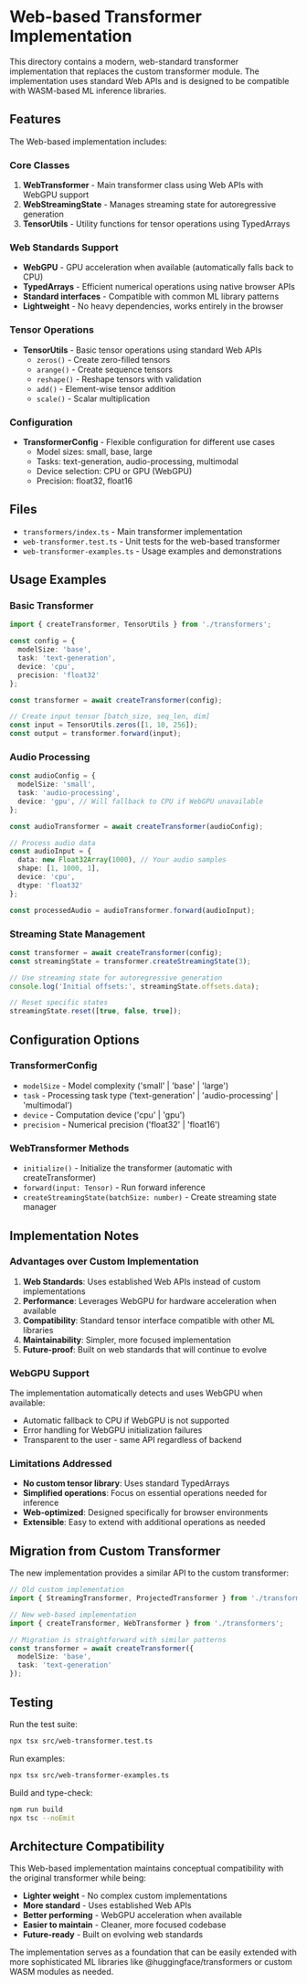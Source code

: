 # Web-based Transformer Implementation

This directory contains a modern, web-standard transformer implementation that replaces the custom transformer module. The implementation uses standard Web APIs and is designed to be compatible with WASM-based ML inference libraries.

## Features

The Web-based implementation includes:

### Core Classes

1. **WebTransformer** - Main transformer class using Web APIs with WebGPU support
2. **WebStreamingState** - Manages streaming state for autoregressive generation
3. **TensorUtils** - Utility functions for tensor operations using TypedArrays

### Web Standards Support

- **WebGPU** - GPU acceleration when available (automatically falls back to CPU)
- **TypedArrays** - Efficient numerical operations using native browser APIs
- **Standard interfaces** - Compatible with common ML library patterns
- **Lightweight** - No heavy dependencies, works entirely in the browser

### Tensor Operations

- **TensorUtils** - Basic tensor operations using standard Web APIs
  - `zeros()` - Create zero-filled tensors
  - `arange()` - Create sequence tensors
  - `reshape()` - Reshape tensors with validation
  - `add()` - Element-wise tensor addition
  - `scale()` - Scalar multiplication

### Configuration

- **TransformerConfig** - Flexible configuration for different use cases
  - Model sizes: small, base, large
  - Tasks: text-generation, audio-processing, multimodal
  - Device selection: CPU or GPU (WebGPU)
  - Precision: float32, float16

## Files

- `transformers/index.ts` - Main transformer implementation
- `web-transformer.test.ts` - Unit tests for the web-based transformer
- `web-transformer-examples.ts` - Usage examples and demonstrations

## Usage Examples

### Basic Transformer

```typescript
import { createTransformer, TensorUtils } from './transformers';

const config = {
  modelSize: 'base',
  task: 'text-generation',
  device: 'cpu',
  precision: 'float32'
};

const transformer = await createTransformer(config);

// Create input tensor [batch_size, seq_len, dim]
const input = TensorUtils.zeros([1, 10, 256]);
const output = transformer.forward(input);
```

### Audio Processing

```typescript
const audioConfig = {
  modelSize: 'small',
  task: 'audio-processing',
  device: 'gpu', // Will fallback to CPU if WebGPU unavailable
};

const audioTransformer = await createTransformer(audioConfig);

// Process audio data
const audioInput = {
  data: new Float32Array(1000), // Your audio samples
  shape: [1, 1000, 1],
  device: 'cpu',
  dtype: 'float32'
};

const processedAudio = audioTransformer.forward(audioInput);
```

### Streaming State Management

```typescript
const transformer = await createTransformer(config);
const streamingState = transformer.createStreamingState(3);

// Use streaming state for autoregressive generation
console.log('Initial offsets:', streamingState.offsets.data);

// Reset specific states
streamingState.reset([true, false, true]);
```

## Configuration Options

### TransformerConfig

- `modelSize` - Model complexity ('small' | 'base' | 'large')
- `task` - Processing task type ('text-generation' | 'audio-processing' | 'multimodal')
- `device` - Computation device ('cpu' | 'gpu')
- `precision` - Numerical precision ('float32' | 'float16')

### WebTransformer Methods

- `initialize()` - Initialize the transformer (automatic with createTransformer)
- `forward(input: Tensor)` - Run forward inference
- `createStreamingState(batchSize: number)` - Create streaming state manager

## Implementation Notes

### Advantages over Custom Implementation

1. **Web Standards**: Uses established Web APIs instead of custom implementations
2. **Performance**: Leverages WebGPU for hardware acceleration when available
3. **Compatibility**: Standard tensor interface compatible with other ML libraries
4. **Maintainability**: Simpler, more focused implementation
5. **Future-proof**: Built on web standards that will continue to evolve

### WebGPU Support

The implementation automatically detects and uses WebGPU when available:
- Automatic fallback to CPU if WebGPU is not supported
- Error handling for WebGPU initialization failures
- Transparent to the user - same API regardless of backend

### Limitations Addressed

- **No custom tensor library**: Uses standard TypedArrays
- **Simplified operations**: Focus on essential operations needed for inference
- **Web-optimized**: Designed specifically for browser environments
- **Extensible**: Easy to extend with additional operations as needed

## Migration from Custom Transformer

The new implementation provides a similar API to the custom transformer:

```typescript
// Old custom implementation
import { StreamingTransformer, ProjectedTransformer } from './transformer';

// New web-based implementation
import { createTransformer, WebTransformer } from './transformers';

// Migration is straightforward with similar patterns
const transformer = await createTransformer({
  modelSize: 'base',
  task: 'text-generation'
});
```

## Testing

Run the test suite:

```bash
npx tsx src/web-transformer.test.ts
```

Run examples:

```bash
npx tsx src/web-transformer-examples.ts
```

Build and type-check:

```bash
npm run build
npx tsc --noEmit
```

## Architecture Compatibility

This Web-based implementation maintains conceptual compatibility with the original transformer while being:

- **Lighter weight** - No complex custom implementations
- **More standard** - Uses established Web APIs
- **Better performing** - WebGPU acceleration when available
- **Easier to maintain** - Cleaner, more focused codebase
- **Future-ready** - Built on evolving web standards

The implementation serves as a foundation that can be easily extended with more sophisticated ML libraries like @huggingface/transformers or custom WASM modules as needed.